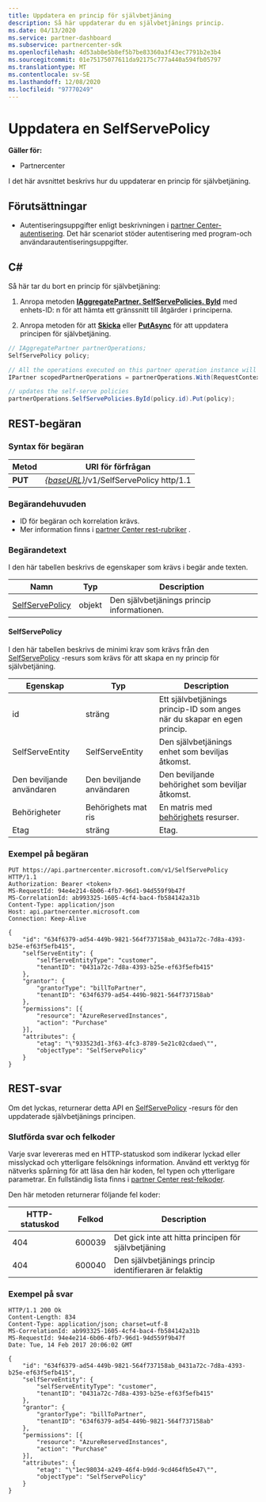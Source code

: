 ```yaml
---
title: Uppdatera en princip för självbetjäning
description: Så här uppdaterar du en självbetjänings princip.
ms.date: 04/13/2020
ms.service: partner-dashboard
ms.subservice: partnercenter-sdk
ms.openlocfilehash: 4d53ab8e5b8ef5b7be83360a3f43ec7791b2e3b4
ms.sourcegitcommit: 01e75175077611da92175c777a440a594fb05797
ms.translationtype: MT
ms.contentlocale: sv-SE
ms.lasthandoff: 12/08/2020
ms.locfileid: "97770249"
---
```

# <a name="update-a-selfservepolicy"></a>Uppdatera en SelfServePolicy

**Gäller för:**

- Partnercenter

I det här avsnittet beskrivs hur du uppdaterar en princip för självbetjäning.

## <a name="prerequisites"></a>Förutsättningar

- Autentiseringsuppgifter enligt beskrivningen i [partner Center-autentisering](partner-center-authentication.md). Det här scenariot stöder autentisering med program-och användarautentiseringsuppgifter.

## <a name="c"></a>C\#

Så här tar du bort en princip för självbetjäning:

1. Anropa metoden [**IAggregatePartner. SelfServePolicies. ById**](/dotnet/api/microsoft.store.partnercenter.iselfservepoliciescollection.byid) med enhets-ID: n för att hämta ett gränssnitt till åtgärder i principerna.

2. Anropa metoden för att [**Skicka**](/dotnet/api/microsoft.store.partnercenter.SelfServePolicies.put) eller [**PutAsync**](/dotnet/api/microsoft.store.partnercenter.SelfServePolicies.putasync) för att uppdatera principen för självbetjäning.

``` csharp
// IAggregatePartner partnerOperations;
SelfServePolicy policy;

// All the operations executed on this partner operation instance will share the same correlation identifier but will differ in request identifier
IPartner scopedPartnerOperations = partnerOperations.With(RequestContextFactory.Instance.Create(Guid.NewGuid()));

// updates the self-serve policies
partnerOperations.SelfServePolicies.ById(policy.id).Put(policy);
```

## <a name="rest-request"></a>REST-begäran

### <a name="request-syntax"></a>Syntax för begäran

| Metod   | URI för förfrågan                                                       |
|----------|-------------------------------------------------------------------|
| **PUT** | [*{baseURL}*](partner-center-rest-urls.md)/v1/SelfServePolicy http/1.1 |

### <a name="request-headers"></a>Begärandehuvuden

- ID för begäran och korrelation krävs.
- Mer information finns i [partner Center rest-rubriker](headers.md) .

### <a name="request-body"></a>Begärandetext

I den här tabellen beskrivs de egenskaper som krävs i begär ande texten.

| Namn                              | Typ   | Description                                 |
|------------------------------------------------------------------|--------|---------------------------------------------|
| [SelfServePolicy](self-serve-policy-resources.md#selfservepolicy)| objekt | Den självbetjänings princip informationen. |

#### <a name="selfservepolicy"></a>SelfServePolicy

I den här tabellen beskrivs de minimi krav som krävs från den [SelfServePolicy](self-serve-policy-resources.md#selfservepolicy) -resurs som krävs för att skapa en ny princip för självbetjäning.

| Egenskap              | Typ             | Description                                                                                            |
|-----------------------|------------------|--------------------------------------------------------------------------------------------------------|
| id                    | sträng           | Ett självbetjänings princip-ID som anges när du skapar en egen princip.     |
| SelfServeEntity       | SelfServeEntity  | Den självbetjänings enhet som beviljas åtkomst.                                                     |
| Den beviljande användaren               | Den beviljande användaren          | Den beviljande behörighet som beviljar åtkomst.                                                                    |
| Behörigheter           | Behörighets mat ris| En matris med [behörighets](self-serve-policy-resources.md#permission) resurser.                                                      |
| Etag                  | sträng           | Etag.                                                                                               |


### <a name="request-example"></a>Exempel på begäran

```http
PUT https://api.partnercenter.microsoft.com/v1/SelfServePolicy HTTP/1.1
Authorization: Bearer <token>
MS-RequestId: 94e4e214-6b06-4fb7-96d1-94d559f9b47f
MS-CorrelationId: ab993325-1605-4cf4-bac4-fb584142a31b
Content-Type: application/json
Host: api.partnercenter.microsoft.com
Connection: Keep-Alive

{
    "id": "634f6379-ad54-449b-9821-564f737158ab_0431a72c-7d8a-4393-b25e-ef63f5efb415",
    "selfServeEntity": {
        "selfServeEntityType": "customer",
        "tenantID": "0431a72c-7d8a-4393-b25e-ef63f5efb415"
    },
    "grantor": {
        "grantorType": "billToPartner",
        "tenantID": "634f6379-ad54-449b-9821-564f737158ab"
    },
    "permissions": [{
        "resource": "AzureReservedInstances",
        "action": "Purchase"
    }],
    "attributes": {
        "etag": "\"933523d1-3f63-4fc3-8789-5e21c02cdaed\"",
        "objectType": "SelfServePolicy"
    }
}
```

## <a name="rest-response"></a>REST-svar

Om det lyckas, returnerar detta API en [SelfServePolicy](self-serve-policy-resources.md#selfservepolicy) -resurs för den uppdaterade självbetjänings principen.

### <a name="response-success-and-error-codes"></a>Slutförda svar och felkoder

Varje svar levereras med en HTTP-statuskod som indikerar lyckad eller misslyckad och ytterligare felsöknings information. Använd ett verktyg för nätverks spårning för att läsa den här koden, fel typen och ytterligare parametrar. En fullständig lista finns i [partner Center rest-felkoder](error-codes.md).

Den här metoden returnerar följande fel koder:

| HTTP-statuskod     | Felkod   | Description                                                                |
|----------------------|--------------|----------------------------------------------------------------------------|
| 404                  | 600039       | Det gick inte att hitta principen för självbetjäning                                            |
| 404                  | 600040       | Den självbetjänings princip identifieraren är felaktig                                  |


### <a name="response-example"></a>Exempel på svar

```http
HTTP/1.1 200 Ok
Content-Length: 834
Content-Type: application/json; charset=utf-8
MS-CorrelationId: ab993325-1605-4cf4-bac4-fb584142a31b
MS-RequestId: 94e4e214-6b06-4fb7-96d1-94d559f9b47f
Date: Tue, 14 Feb 2017 20:06:02 GMT

{
    "id": "634f6379-ad54-449b-9821-564f737158ab_0431a72c-7d8a-4393-b25e-ef63f5efb415",
    "selfServeEntity": {
        "selfServeEntityType": "customer",
        "tenantID": "0431a72c-7d8a-4393-b25e-ef63f5efb415"
    },
    "grantor": {
        "grantorType": "billToPartner",
        "tenantID": "634f6379-ad54-449b-9821-564f737158ab"
    },
    "permissions": [{
        "resource": "AzureReservedInstances",
        "action": "Purchase"
    }],
    "attributes": {
        "etag": "\"1ec98034-a249-46f4-b9dd-9cd464fb5e47\"",
        "objectType": "SelfServePolicy"
    }
}
```
